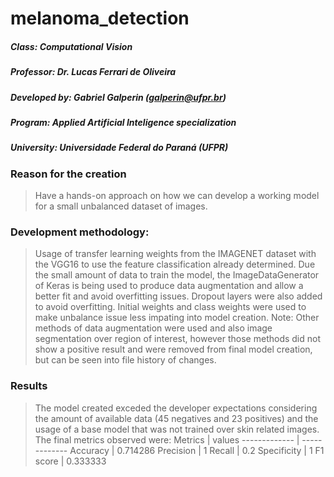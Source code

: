 # melanoma_detection

##### Class: Computational Vision
##### Professor: Dr. Lucas Ferrari de Oliveira
##### Developed by: Gabriel Galperin (galperin@ufpr.br)
##### Program: Applied Artificial Inteligence specialization
##### University: Universidade Federal do Paraná (UFPR)

### Reason for the creation
> Have a hands-on approach on how we can develop a working model for a small unbalanced dataset of images. 

### Development methodology:
> Usage of transfer learning weights from the IMAGENET dataset with the VGG16 to use the feature classification already determined. 
> Due the small amount of data to train the model, the ImageDataGenerator of Keras is being used to produce data augmentation and allow a better fit and avoid overfitting issues.
> Dropout layers were also added to avoid overfitting. 
> Initial weights and class weights were used to make unbalance issue less impating into model creation. 
> Note:  Other methods of data augmentation were used and also image segmentation over region of interest, however those methods did not show a positive result and were removed from final model creation, but can be seen into file history of changes. 

### Results
> The model created exceded the developer expectations considering the amount of available data (45 negatives and 23 positives) and the usage of a base model that was not trained over skin related images. 
> The final metrics observed were: 
  Metrics     |    values
------------- | -------------
   Accuracy   |    0.714286
   Precision  |    1
   Recall     |    0.2
 Specificity  |    1
   F1 score   |    0.333333
